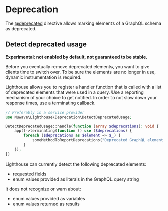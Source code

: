 # Deprecation

The [@deprecated](../api-reference/directives.md#deprecated) directive allows marking elements
of a GraphQL schema as deprecated.

## Detect deprecated usage

**Experimental: not enabled by default, not guaranteed to be stable.**

Before you eventually remove deprecated elements, you want to give clients time to switch over.
To be sure the elements are no longer in use, dynamic instrumentation is required.

Lighthouse allows you to register a handler function that is called with a list of deprecated
elements that were used in a query. Use a reporting mechanism of your choice to get notified.
In order to not slow down your response times, use a terminating callback.

```php
// Preferably in a service provider
use Nuwave\Lighthouse\Deprecation\DetectDeprecatedUsage;

DetectDeprecatedUsage::handle(function (array $deprecations): void {
    app()->terminating(function () use ($deprecations) {
        foreach ($deprecations as $element => $_) {
            someMethodToReportDeprecations("Deprecated GraphQL element used: {$element}.");
        }
    });
})
```

Lighthouse can currently detect the following deprecated elements:
- requested fields
- enum values provided as literals in the GraphQL query string

It does not recognize or warn about:
- enum values provided as variables
- enum values returned as results

